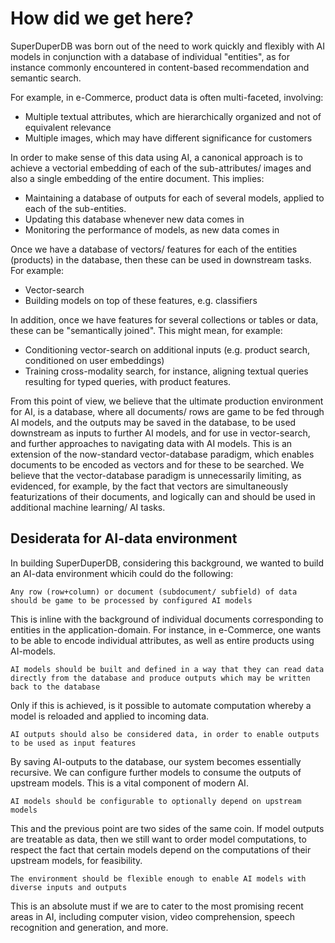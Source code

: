 # How did we get here?

SuperDuperDB was born out of the need to work quickly and flexibly with AI models in 
conjunction with a database of individual "entities", as for instance commonly encountered
in content-based recommendation and semantic search.

For example, in e-Commerce, product data is often multi-faceted, involving:

- Multiple textual attributes, which are hierarchically organized and not of equivalent relevance
- Multiple images, which may have different significance for customers

In order to make sense of this data using AI, a canonical approach is to achieve a vectorial 
embedding of each of the sub-attributes/ images and also a single embedding of the entire document.
This implies:

- Maintaining a database of outputs for each of several models, applied to each of the sub-entities.
- Updating this database whenever new data comes in
- Monitoring the performance of models, as new data comes in

Once we have a database of vectors/ features for each of the entities (products) in the database, 
then these can be used in downstream tasks. For example:

- Vector-search
- Building models on top of these features, e.g. classifiers

In addition, once we have features for several collections or tables or data, these 
can be "semantically joined". This might mean, for example:

- Conditioning vector-search on additional inputs (e.g. product search, conditioned on user embeddings)
- Training cross-modality search, for instance, aligning textual queries resulting for typed queries, 
  with product features.

From this point of view, we believe that the ultimate production environment for AI, is a database, where 
all documents/ rows are game to be fed through AI models, and the outputs may be saved in the database, 
to be used downstream as inputs to further AI models, and for use in vector-search, and further approaches
to navigating data with AI models. This is an extension of the now-standard vector-database paradigm, 
which enables documents to be encoded as vectors and for these to be searched. We believe that the 
vector-database paradigm is unnecessarily limiting, as evidenced, for example, by the fact that 
vectors are simultaneously featurizations of their documents, and logically can and should be used
in additional machine learning/ AI tasks.

## Desiderata for AI-data environment

In building SuperDuperDB, considering this background, we wanted to build an AI-data environment whicih could 
do the following:

```{important}
Any row (row+column) or document (subdocument/ subfield) of data should be game to be processed by configured AI models
```

This is inline with the background of individual documents corresponding to entities in the application-domain.
For instance, in e-Commerce, one wants to be able to encode individual attributes, as well as entire products using AI-models.

```{important}
AI models should be built and defined in a way that they can read data directly from the database and produce outputs which may be written back to the database
```

Only if this is achieved, is it possible to automate computation whereby a model is reloaded and 
applied to incoming data.

```{important}
AI outputs should also be considered data, in order to enable outputs to be used as input features
```

By saving AI-outputs to the database, our system becomes essentially recursive. We can 
configure further models to consume the outputs of upstream models. This is a vital component 
of modern AI.

```{important}
AI models should be configurable to optionally depend on upstream models
```

This and the previous point are two sides of the same coin. If model outputs are treatable
as data, then we still want to order model computations, to respect the fact that certain 
models depend on the computations of their upstream models, for feasibility.

```{important}
The environment should be flexible enough to enable AI models with diverse inputs and outputs
```

This is an absolute must if we are to cater to the most promising recent areas in AI, 
including computer vision, video comprehension, speech recognition and generation, and more.

